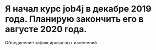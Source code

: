 ﻿# Я начал курс job4j  в декабре 2019 года. Планирую закончить его в августе 2020 года.
Объединение зафиксированных изменений
